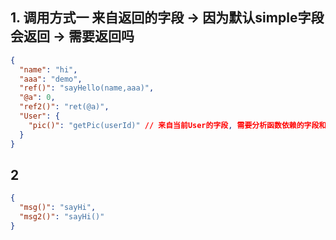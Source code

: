 ## 1. 调用方式一  来自返回的字段 -> 因为默认simple字段会返回 -> 需要返回吗
```json
{
  "name": "hi",
  "aaa": "demo",
  "ref()": "sayHello(name,aaa)",
  "@a": 0,
  "ref2()": "ret(@a)",
  "User": {
    "pic()": "getPic(userId)" // 来自当前User的字段, 需要分析函数依赖的字段和依赖函数字段的节点
  }
}
```

## 2
```json
{
  "msg()": "sayHi",
  "msg2()": "sayHi()"
}
```
